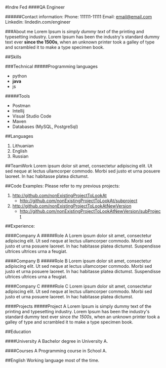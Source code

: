#Indre Fed
####QA Engineer


######Contact information:
Phone: 111111-11111
Email: email@email.com
Linkedin: lindedin.com/engineer


###About me
Lorem Ipsum is *simply dummy text* of the printing and typesetting industry. Lorem Ipsum has been the industry's standard dummy text ever **since the 1500s**, when an unknown printer took a galley of type and scrambled it to make a type specimen book.

##Skills

###Technical
#####Programming languages
- python
- **java**
- js


#####Tools
- Postman
- Intellij
- Visual Studio Code
- Maven
- Databases (MySQL, PostgreSql)

##Languages
1. Lithuanian
2. English
3. Russian

##TeamWork
Lorem ipsum dolor sit amet, consectetur adipiscing elit. Ut sed neque at lectus ullamcorper commodo. Morbi sed justo et urna posuere laoreet. In hac habitasse platea dictumst. 

##Code Examples:
Please refer to my previous projects:
1. http://github.com/nonExistingProjectToLookAt
   - http://github.com/nonExistingProjectToLookAt/subproject
2. http://github.com/nonExistingProjectToLookAtNewVersion
   - http://github.com/nonExistingProjectToLookAtNewVersion/subProject

##Experience:

####Company A
#####Role A
Lorem ipsum dolor sit amet, consectetur adipiscing elit. Ut sed neque at lectus ullamcorper commodo. Morbi sed justo et urna posuere laoreet. In hac habitasse platea dictumst. Suspendisse ultrices ultrices urna a feugiat.

####Company B
#####Role B
Lorem ipsum dolor sit amet, consectetur adipiscing elit. Ut sed neque at lectus ullamcorper commodo. Morbi sed justo et urna posuere laoreet. In hac habitasse platea dictumst. Suspendisse ultrices ultrices urna a feugiat.

####Company C
#####Role C
Lorem ipsum dolor sit amet, consectetur adipiscing elit. Ut sed neque at lectus ullamcorper commodo. Morbi sed justo et urna posuere laoreet. In hac habitasse platea dictumst.



####Projects
#####Project A
Lorem Ipsum is simply dummy text of the printing and typesetting industry. Lorem Ipsum has been the industry's standard dummy text ever since *the 1500s*, when an unknown printer took a galley of type and scrambled it to make a type specimen book.

##Education

####University A
Bachelor degree in University A.

####Courses A
Programming course in School A.

##English
Working language most of the time.